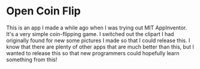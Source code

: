 # Open Coin Flip

This is an app I made a while ago when I was trying out MIT AppInventor. It's a very simple coin-flipping game. I switched out the clipart I had originally found for new some pictures I made so that I could release this. I know that there are plenty of other apps that are much better than this, but I wanted to release this so that new programmers could hopefully learn something from this!
